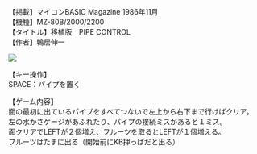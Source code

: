 【掲載】マイコンBASIC Magazine 1986年11月  
【機種】MZ-80B/2000/2200  
【タイトル】移植版　PIPE CONTROL  
【作者】鴨居伸一  
  
[![](https://img.youtube.com/vi/hHZ2p5o7ngw/0.jpg)](https://www.youtube.com/watch?v=hHZ2p5o7ngw)    
  
【キー操作】  
SPACE：パイプを置く

【ゲーム内容】  
面の最初に出ているパイプをすべてつないで左上から右下まで行けばクリア。  
左の水かさゲージがあふれたり、パイプの接続ミスがあると１ミス。  
面クリアでLEFTが２個増え、フルーツを取るとLEFTが１個増える。  
フルーツはたまに出る（開始前にKB押っぱだと出る）  
